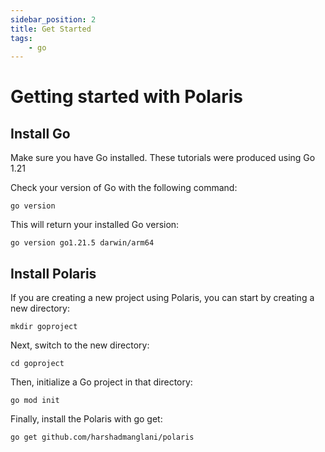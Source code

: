 ```yaml
---
sidebar_position: 2
title: Get Started
tags: 
    - go
---
```

# Getting started with Polaris

## Install Go
Make sure you have Go installed. These tutorials were produced using Go 1.21

Check your version of Go with the following command:
```
go version
```

This will return your installed Go version:

```
go version go1.21.5 darwin/arm64
```
## Install Polaris

If you are creating a new project using Polaris, you can start by creating a new directory:

```
mkdir goproject
```

Next, switch to the new directory:
```
cd goproject
```

Then, initialize a Go project in that directory:
```
go mod init
```

Finally, install the Polaris with go get:
```
go get github.com/harshadmanglani/polaris
```